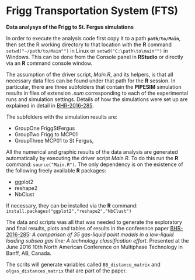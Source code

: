 # Frigg Transportation System (FTS)

**Data analysys of the Frigg to St. Fergus simulations**

In order to execute the analysis code first copy it to
a path  __`path/to/Main`__, then set the R working directory to that
location with the **R** command `setwd("~/path/to/Main"")` in Linux or
`setwd("C:\path\to\main"")` in Windows.
This can be done from the Console panel in __RStudio__ or directly via 
an **R** command console window. 
 
The assumption of the driver script, *Main.R*, and its helpers, is that all necessary 
data files can be found under that path for the **R** session. 
In particular, there are three subfolders that contain the **PIPESIM** simulation 
results in files of extension _.sum_ corresponding to each of the experimental runs
and simulation settings. Details of how the simulations were set up are explained 
in detail in [BHR-2016-285](<https://www.onepetro.org/conference-paper/BHR-2016-285>).

The subfolders with the simulation results are:

  - GroupOne FriggStFergus
  - GroupTwo Frigg to MCP01
  - GroupThree MCP01 to St Fergus,
  
All the numerical and graphic results of the data analysis are generated automatically 
by executing the driver script *Main.R*.
To do this run the **R** command: `source("Main.R")`.
The only dependency is on the existence of the following
freely available **R** packages:

 - ggplot2
 - reshape2 
 - NbClust

If necessary, they can be installed via the **R** command: `install.packages("ggplot2","reshape2","NbClust")`

The data and scripts was all that was needed to generate the exploratory and final 
results, plots and tables of results in the conference paper [BHR-2016-285](<https://www.onepetro.org/conference-paper/BHR-2016-285>):
_A comparison of 35 gas-liquid point models in a low-liquid loading subsea gas line: A technology classification effort_.
Presented at the June 2016 10th North American Conference on Multiphase Technology in Banff, AB, Canada.

The scrits will generate variables called `BB_distance_matrix` and `olgas_distances_matrix`
that are part of the paper.
